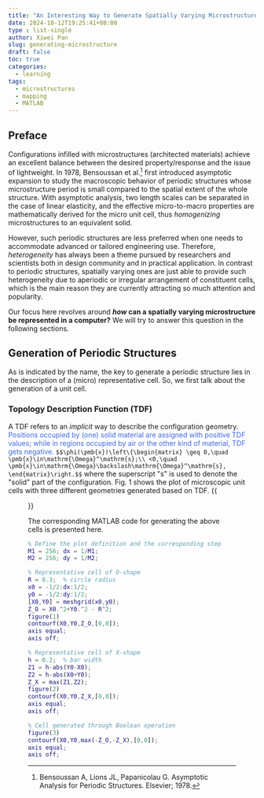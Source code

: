 ```yaml
---
title: "An Interesting Way to Generate Spatially Varying Microstructures"
date: 2024-10-12T19:25:41+08:00
type : list-single
author: Xiwei Pan
slug: generating-microstructure
draft: false
toc: true
categories:
  - learning
tags:
  - microstructures
  - mapping
  - MATLAB
---
```

## Preface
Configurations infilled with microstructures (architected materials) achieve an excellent balance between the desired property/response and the issue of lightweight. In 1978, Bensoussan et al.[^1] first introduced asymptotic expansion to study the macroscopic behavior of periodic structures whose microstructure period is small compared to the spatial extent of the whole structure. With asymptotic analysis, two length scales can be separated in the case of linear elasticity, and the effective micro-to-macro properties are mathematically derived for the micro unit cell, thus *homogenizing* microstructures to an equivalent solid.

However, such periodic structures are less preferred when one needs to accommodate advanced or tailored engineering use. Therefore, *heterogeneity* has always been a theme pursued by researchers and scientists both in design community and in practical application. In contrast to periodic structures, spatially varying ones are just able to provide such heterogeneity due to aperiodic or irregular arrangement of constituent cells, which is the main reason they are currently attracting so much attention and popularity.

Our focus here revolves around ***how* can a spatially varying microstructure be represented in a computer?** We will try to answer this question in the following sections.

## Generation of Periodic Structures
As is indicated by the name, the key to generate a periodic structure lies in the description of a (micro) representative cell. So, we first talk about the generation of a unit cell.
### Topology Description Function (TDF)
A TDF refers to an *implicit* way to describe the configuration geometry. <font color=RoyalBlue>Positions occupied by (one) solid material are assigned with positive TDF values; while in regions occupied by air or the other kind of material, TDF gets negative.</font>
`$$\phi(\pmb{x})\left\{\begin{matrix}
\geq 0,\quad \pmb{x}\in\mathrm{\Omega}^\mathrm{s};\\
<0,\quad \pmb{x}\in\mathrm{\Omega}\backslash\mathrm{\Omega}^\mathrm{s},
\end{matrix}\right.$$`
where the superscript "s" is used to denote the "solid" part of the configuration. Fig. 1 shows the plot of microscopic unit cells with three different geometries generated based on TDF.
{{<figure src="/figures/blogFigs/codeMicrostructure/Cell_OX.png" caption="Figure 1: Plot of three different microscopic unit cells. The third cell is obtained by performing an intersection operation on the negation of the first two." width="800">}}

The corresponding MATLAB code for generating the above cells is presented here.
```matlab
% Define the plot definition and the corresponding step
M1 = 256; dx = 1/M1;
M2 = 256; dy = 1/M2;

% Representative cell of O-shape
R = 0.3;  % circle radius
x0 = -1/2:dx:1/2;
y0 = -1/2:dy:1/2;
[X0,Y0] = meshgrid(x0,y0);
Z_O = X0.^2+Y0.^2 - R^2;
figure(1)
contourf(X0,Y0,Z_O,[0,0]);
axis equal;
axis off;

% Representative cell of X-shape
h = 0.2;  % bar width
Z1 = h-abs(Y0-X0);
Z2 = h-abs(X0+Y0);
Z_X = max(Z1,Z2);
figure(2)
contourf(X0,Y0,Z_X,[0,0]);
axis equal;
axis off;

% Cell generated through Boolean operation
figure(3)
contourf(X0,Y0,max(-Z_O,-Z_X),[0,0]);
axis equal;
axis off;
```


[^1]: Bensoussan A, Lions JL, Papanicolau G. Asymptotic Analysis for Periodic Structures. Elsevier; 1978.